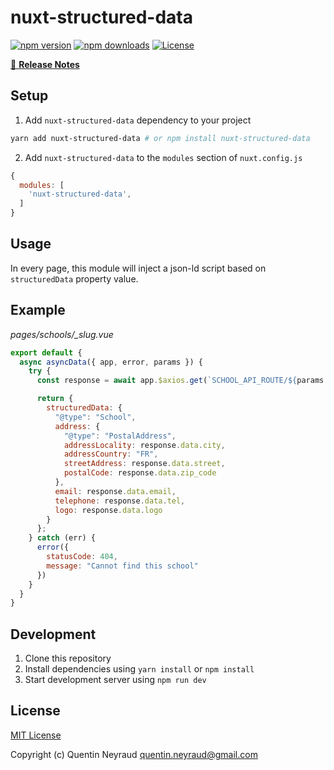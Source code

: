 # nuxt-structured-data

[![npm version][npm-version-src]][npm-version-href]
[![npm downloads][npm-downloads-src]][npm-downloads-href]
[![License][license-src]][license-href]

> 

[📖 **Release Notes**](./CHANGELOG.md)

## Setup

1. Add `nuxt-structured-data` dependency to your project

```bash
yarn add nuxt-structured-data # or npm install nuxt-structured-data
```

2. Add `nuxt-structured-data` to the `modules` section of `nuxt.config.js`

```js
{
  modules: [
    'nuxt-structured-data',
  ]
}
```

## Usage

In every page, this module will inject a json-ld script based on `structuredData` property value.

## Example

*pages/schools/_slug.vue*

```js
export default {
  async asyncData({ app, error, params }) {
    try {
      const response = await app.$axios.get(`SCHOOL_API_ROUTE/${params.slug}`)

      return {
        structuredData: {
          "@type": "School",
          address: {
            "@type": "PostalAddress",
            addressLocality: response.data.city,
            addressCountry: "FR",
            streetAddress: response.data.street,
            postalCode: response.data.zip_code
          },
          email: response.data.email,
          telephone: response.data.tel,
          logo: response.data.logo
        }
      };
    } catch (err) {
      error({
        statusCode: 404,
        message: "Cannot find this school"
      })
    }
  }
}
```

## Development

1. Clone this repository
2. Install dependencies using `yarn install` or `npm install`
3. Start development server using `npm run dev`

## License

[MIT License](./LICENSE)

Copyright (c) Quentin Neyraud <quentin.neyraud@gmail.com>

<!-- Badges -->
[npm-version-src]: https://img.shields.io/npm/v/nuxt-structured-data/latest.svg?style=flat-square
[npm-version-href]: https://npmjs.com/package/nuxt-structured-data

[npm-downloads-src]: https://img.shields.io/npm/dt/nuxt-structured-data.svg?style=flat-square
[npm-downloads-href]: https://npmjs.com/package/nuxt-structured-data

[license-src]: https://img.shields.io/npm/l/nuxt-structured-data.svg?style=flat-square
[license-href]: https://npmjs.com/package/nuxt-structured-data
